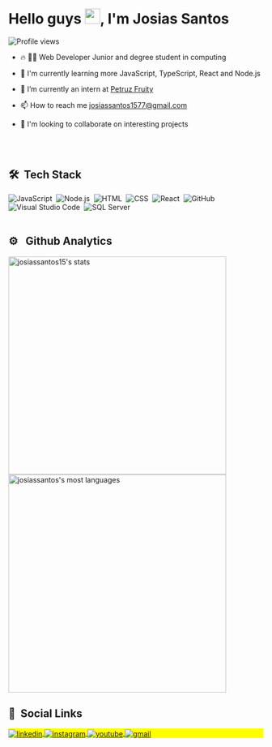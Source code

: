 <h1 align="left">Hello guys <img src="https://raw.githubusercontent.com/kaueMarques/kaueMarques/master/hi.gif" width="30px">, I'm Josias Santos</h1>
<p align="left"> <img src="https://komarev.com/ghpvc/?username=josiassantos15&color=yellow" alt="Profile views" /> </p>

- 🔥 👨‍🎓 Web Developer Junior and degree student in computing

- 🌱 I'm currently learning more JavaScript, TypeScript, React and Node.js

- 🔭 I’m currently an intern at [Petruz Fruity](http://petruz.com/en)

- 📫 How to reach me josiassantos1577@gmail.com

- 👯 I'm looking to collaborate on interesting projects

<br><br>

## 🛠 &nbsp;Tech Stack

![JavaScript](https://img.shields.io/badge/-JavaScript-05122A?style=flat&logo=javascript)&nbsp;
![Node.js](https://img.shields.io/badge/-Node.js-05122A?style=flat&logo=node.js)&nbsp;
![HTML](https://img.shields.io/badge/-HTML-05122A?style=flat&logo=HTML5)&nbsp;
![CSS](https://img.shields.io/badge/-CSS-05122A?style=flat&logo=CSS3&logoColor=1572B6)&nbsp;
![React](https://img.shields.io/badge/-React-05122A?style=flat&logo=react)&nbsp;
![GitHub](https://img.shields.io/badge/-GitHub-05122A?style=flat&logo=github)&nbsp;
![Visual Studio Code](https://img.shields.io/badge/-Visual%20Studio%20Code-05122A?style=flat&logo=visual-studio-code&logoColor=007ACC)&nbsp;
![SQL Server](https://img.shields.io/badge/-Microsoft%20Sql%20Server-05122A?style=flat&logo=microsoft-sql-server)&nbsp;
<br><br>

## ⚙️ &nbsp; Github Analytics

<p align="left">
<img width="430rem" src="https://github-readme-stats.vercel.app/api?username=josiassantos15&show_icons=true&theme=vision-friendly-dark" alt="josiassantos15's stats"/>

<img width="430rem" src="https://github-readme-stats.vercel.app/api/top-langs/?username=josiassantos15&layout=compact&theme=vision-friendly-dark" alt="josiassantos's most languages"/>
</p>  

 ## 👨 &nbsp;Social Links

<p align="left" style="background:yellow">
<a href="https://www.linkedin.com/in/josias-santos-265319179" target="_blank">
  <img align="center" src="https://img.shields.io/badge/Josias%20Santos-05122A?style=flat&logo=linkedin" alt="linkedin"/>
</a>
<a href="https://https://www.instagram.com/josias1577" target="_blank">
 <img align="center" src="https://img.shields.io/badge/-Josias%20Santos-05122A?style=flat&logo=instagram" alt="instagram"/>
</a>
<a href="https://www.youtube.com/channel/UCHHCSjD9nFsGJ7U6LRm9FSw"_blank">
 <img align="center" src="https://img.shields.io/badge/-Josias%20Santos-05122A?style=flat&logo=youtube" alt="youtube"/>
</a>
 <a href="mailto:josiassantos1577@gmail.com"_blank">
 <img align="center" src="https://img.shields.io/badge/-Josias%20Santos-05122A?style=flat&logo=gmail" alt="gmail"/>
</a>
                                                                                                                    
</p>
 
<!--
**josiassantos15/josiassantos15** is a ✨ _special_ ✨ repository because its `README.md` (this file) appears on your GitHub profile.

Here are some ideas to get you started:

- 🔭 I’m currently working on ...
- 🌱 I’m currently learning ...
- 👯 I’m looking to collaborate on ...
- 🤔 I’m looking for help with ...
- 💬 Ask me about ...
- 📫 How to reach me: ...
- 😄 Pronouns: ...
- ⚡ Fun fact: ...
-->
